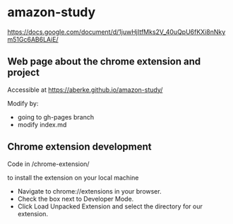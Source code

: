 # amazon-study

https://docs.google.com/document/d/1juwHjItfMks2V_40uQpU6fKXi8nNkym51Gc6AB6LAiE/

## Web page about the chrome extension and project

Accessible at https://aberke.github.io/amazon-study/

Modify by:
- going to gh-pages branch
- modify index.md

## Chrome extension development

Code in /chrome-extension/

to install the extension on your local machine

- Navigate to chrome://extensions in your browser.
- Check the box next to Developer Mode.
- Click Load Unpacked Extension and select the directory for our extension.